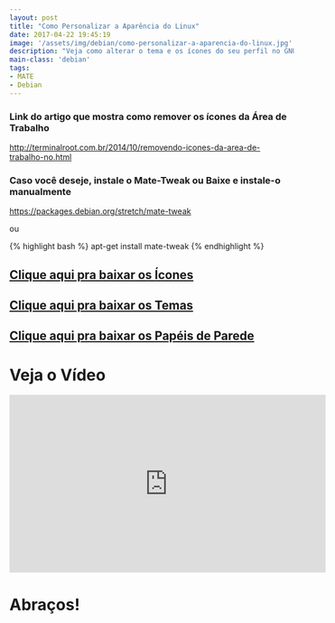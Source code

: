 ```yaml
---
layout: post
title: "Como Personalizar a Aparência do Linux"
date: 2017-04-22 19:45:19
image: '/assets/img/debian/como-personalizar-a-aparencia-do-linux.jpg'
description: "Veja como alterar o tema e os ícones do seu perfil no GNU/Linux."
main-class: 'debian'
tags:
- MATE
- Debian
---
```


### Link do artigo que mostra como remover os ícones da Área de Trabalho
<http://terminalroot.com.br/2014/10/removendo-icones-da-area-de-trabalho-no.html>

### Caso você deseje, instale o Mate-Tweak ou Baixe e instale-o manualmente
<https://packages.debian.org/stretch/mate-tweak>

ou

{% highlight bash %}
apt-get install mate-tweak
{% endhighlight %}

## [Clique aqui pra baixar os Ícones](https://goo.gl/HjgJHu)

## [Clique aqui pra baixar os Temas](https://goo.gl/tGQ1x7)

## [Clique aqui pra baixar os Papéis de Parede](https://goo.gl/pl0wmn)

# Veja o Vídeo

<iframe width="560" height="315" src="https://www.youtube.com/embed/7GQFKbePT-k" frameborder="0" allowfullscreen></iframe>

# Abraços!
